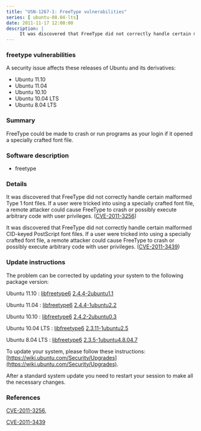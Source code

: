 ```yaml
---
title: "USN-1267-1: FreeType vulnerabilities"
series: [ ubuntu-08.04-lts]
date: 2011-11-17 12:00:00
description: |
     It was discovered that FreeType did not correctly handle certain malformed Type 1 font files. If a user were tricked into using a specially crafted font file, a remote attacker could cause FreeType to crash or possibly execute arbitrary code with user privileges. ([CVE-2011-3256](http://people.ubuntu.com/~ubuntu-security/cve/CVE-2011-3256))
--- 
```

 
### freetype vulnerabilities

A security issue affects these releases of Ubuntu and its derivatives:

* Ubuntu 11.10
* Ubuntu 11.04
* Ubuntu 10.10
* Ubuntu 10.04 LTS
* Ubuntu 8.04 LTS

### Summary

FreeType could be made to crash or run programs as your login if it opened a specially crafted font file.

### Software description

* freetype 

### Details

 It was discovered that FreeType did not correctly handle certain malformed Type 1 font files. If a user were tricked into using a specially crafted font file, a remote attacker could cause FreeType to crash or possibly execute arbitrary code with user privileges. ([CVE-2011-3256](http://people.ubuntu.com/~ubuntu-security/cve/CVE-2011-3256))

It was discovered that FreeType did not correctly handle certain malformed CID-keyed PostScript font files. If a user were tricked into using a specially crafted font file, a remote attacker could cause FreeType to crash or possibly execute arbitrary code with user privileges. ([CVE-2011-3439](http://people.ubuntu.com/~ubuntu-security/cve/CVE-2011-3439))

### Update instructions

The problem can be corrected by updating your system to the following package version:

Ubuntu 11.10
 : [libfreetype6](https://launchpad.net/ubuntu/+source/freetype) <span> [2.4.4-2ubuntu1.1](https://launchpad.net/ubuntu/+source/freetype/2.4.4-2ubuntu1.1) </span> 

Ubuntu 11.04
 : [libfreetype6](https://launchpad.net/ubuntu/+source/freetype) <span> [2.4.4-1ubuntu2.2](https://launchpad.net/ubuntu/+source/freetype/2.4.4-1ubuntu2.2) </span> 

Ubuntu 10.10
 : [libfreetype6](https://launchpad.net/ubuntu/+source/freetype) <span> [2.4.2-2ubuntu0.3](https://launchpad.net/ubuntu/+source/freetype/2.4.2-2ubuntu0.3) </span> 

Ubuntu 10.04 LTS
 : [libfreetype6](https://launchpad.net/ubuntu/+source/freetype) <span> [2.3.11-1ubuntu2.5](https://launchpad.net/ubuntu/+source/freetype/2.3.11-1ubuntu2.5) </span> 

Ubuntu 8.04 LTS
 : [libfreetype6](https://launchpad.net/ubuntu/+source/freetype) <span> [2.3.5-1ubuntu4.8.04.7](https://launchpad.net/ubuntu/+source/freetype/2.3.5-1ubuntu4.8.04.7) </span> 

To update your system, please follow these instructions: [https://wiki.ubuntu.com/Security/Upgrades](https://wiki.ubuntu.com/Security/Upgrades).

After a standard system update you need to restart your session to make all the necessary changes. 

### References

 [CVE-2011-3256](http://people.ubuntu.com/~ubuntu-security/cve/CVE-2011-3256), 

 [CVE-2011-3439](http://people.ubuntu.com/~ubuntu-security/cve/CVE-2011-3439)
 
